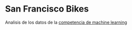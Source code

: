 # San Francisco Bikes

Analisis de los datos de la [competencia de machine learning](https://www.kaggle.com/c/san-francisco-biking)
